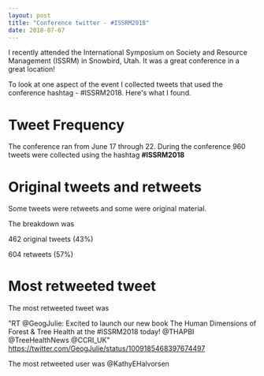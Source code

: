 ```yaml
---
layout: post
title: "Conference twitter - #ISSRM2018"
date: 2018-07-07
---
```


I recently attended the International Symposium on Society and Resource Management (ISSRM) in Snowbird, Utah. It was a great conference in a great location!

To look at one aspect of the event I collected tweets that used the conference hashtag - #ISSRM2018. Here's what I found.


# Tweet Frequency

The conference ran from June 17 through 22. During the conference 960 tweets were collected using the hashtag **#ISSRM2018**

# Original tweets and retweets

Some tweets were retweets and some were original material.

The breakdown was 

462 original tweets (43%)

604 retweets (57%)


# Most retweeted tweet

The most retweeted tweet was

"RT @GeogJulie: Excited to launch our new book The Human Dimensions of Forest & Tree Health at the #ISSRM2018 today! @THAPBI @TreeHealthNews @CCRI_UK" https://twitter.com/GeogJulie/status/1009185468397674497

The most retweeted user was @KathyEHalvorsen
